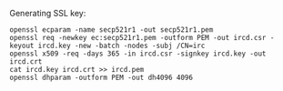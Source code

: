 Generating SSL key:

    openssl ecparam -name secp521r1 -out secp521r1.pem
    openssl req -newkey ec:secp521r1.pem -outform PEM -out ircd.csr -keyout ircd.key -new -batch -nodes -subj /CN=irc
    openssl x509 -req -days 365 -in ircd.csr -signkey ircd.key -out ircd.crt
    cat ircd.key ircd.crt >> ircd.pem
    openssl dhparam -outform PEM -out dh4096 4096
